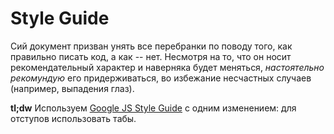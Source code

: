 # Style Guide

Сий документ призван унять все перебранки по поводу того, как правильно писать код, а как -- нет. Несмотря на то, что он носит рекомендательный характер и наверняка будет меняться, *настоятельно рекомундую* его придерживаться, во избежание несчастных случаев (например, выпадения глаз).

**tl;dw** Используем [Google JS Style Guide](https://google.github.io/styleguide/jsguide.html) с одним изменением: для отступов использовать табы.
